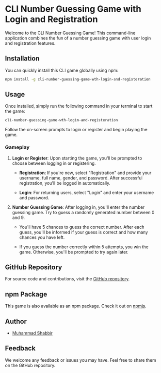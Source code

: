 # CLI Number Guessing Game with Login and Registration

Welcome to the CLI Number Guessing Game! This command-line application combines the fun of a number guessing game with user login and registration features.

## Installation

You can quickly install this CLI game globally using npm:

```bash
npm install -g cli-number-guessing-game-wth-login-and-registeration
```

## Usage

Once installed, simply run the following command in your terminal to start the game:

```bash
cli-number-guessing-game-wth-login-and-registeration
```

Follow the on-screen prompts to login or register and begin playing the game.

### Gameplay

1. **Login or Register**: Upon starting the game, you'll be prompted to choose between logging in or registering.
   
   - **Registration**: If you're new, select "Registration" and provide your username, full name, gender, and password. After successful registration, you'll be logged in automatically.
   
   - **Login**: For returning users, select "Login" and enter your username and password.

2. **Number Guessing Game**: After logging in, you'll enter the number guessing game. Try to guess a randomly generated number between 0 and 9.

   - You'll have 5 chances to guess the correct number. After each guess, you'll be informed if your guess is correct and how many chances you have left.

   - If you guess the number correctly within 5 attempts, you win the game. Otherwise, you'll be prompted to try again later.

## GitHub Repository

For source code and contributions, visit the [GitHub repository](https://github.com/codewithshabbir/cli-number-guessing-game).

## npm Package

This game is also available as an npm package. Check it out on [npmjs](https://www.npmjs.com/package/cli-number-guessing-game-wth-login-and-registeration).

## Author

- [Muhammad Shabbir](https://github.com/codewithshabbir)

## Feedback

We welcome any feedback or issues you may have. Feel free to share them on the GitHub repository.

